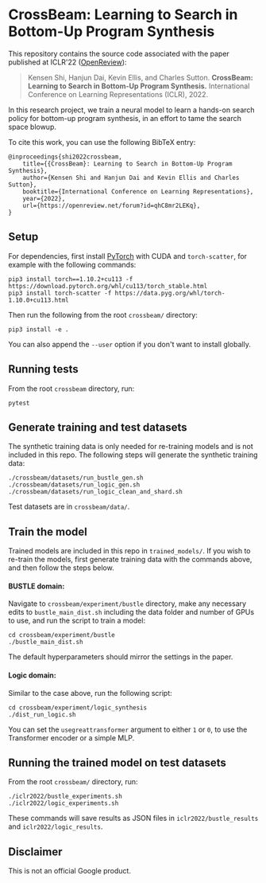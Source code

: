 # CrossBeam: Learning to Search in Bottom-Up Program Synthesis

This repository contains the source code associated with the paper published at
ICLR'22 ([OpenReview](https://openreview.net/forum?id=qhC8mr2LEKq)):

> Kensen Shi, Hanjun Dai, Kevin Ellis, and Charles Sutton. **CrossBeam:
> Learning to Search in Bottom-Up Program Synthesis.** International Conference
> on Learning Representations (ICLR), 2022.

In this research project, we train a neural model to learn a hands-on search
policy for bottom-up program synthesis, in an effort to tame the search space
blowup.

To cite this work, you can use the following BibTeX entry:
```
@inproceedings{shi2022crossbeam,
    title={{CrossBeam}: Learning to Search in Bottom-Up Program Synthesis},
    author={Kensen Shi and Hanjun Dai and Kevin Ellis and Charles Sutton},
    booktitle={International Conference on Learning Representations},
    year={2022},
    url={https://openreview.net/forum?id=qhC8mr2LEKq},
}
```

## Setup

For dependencies, first install
[PyTorch](https://pytorch.org/get-started/locally/) with CUDA and
`torch-scatter`, for example with the following commands:

```
pip3 install torch==1.10.2+cu113 -f https://download.pytorch.org/whl/cu113/torch_stable.html
pip3 install torch-scatter -f https://data.pyg.org/whl/torch-1.10.0+cu113.html
```

Then run the following from the root `crossbeam/` directory:

```
pip3 install -e .
```

You can also append the `--user` option if you don't want to install globally.

## Running tests

From the root `crossbeam` directory, run:

```
pytest
```

## Generate training and test datasets

The synthetic training data is only needed for re-training models and is not
included in this repo. The following steps will generate the synthetic training
data:

```
./crossbeam/datasets/run_bustle_gen.sh
./crossbeam/datasets/run_logic_gen.sh
./crossbeam/datasets/run_logic_clean_and_shard.sh
```

Test datasets are in `crossbeam/data/`.

## Train the model

Trained models are included in this repo in `trained_models/`. If you wish to
re-train the models, first generate training data with the commands above, and
then follow the steps below.

#### BUSTLE domain:

Navigate to `crossbeam/experiment/bustle` directory, make any necessary edits
to `bustle_main_dist.sh` including the data folder and number of GPUs to use,
and run the script to train a model:

```
cd crossbeam/experiment/bustle
./bustle_main_dist.sh
```

The default hyperparameters should mirror the settings in the paper.

#### Logic domain:

Similar to the case above, run the following script:

```
cd crossbeam/experiment/logic_synthesis
./dist_run_logic.sh
```

You can set the `usegreattransformer` argument to either `1` or `0`, to use the
Transformer encoder or a simple MLP.

## Running the trained model on test datasets

From the root `crossbeam/` directory, run:

```
./iclr2022/bustle_experiments.sh
./iclr2022/logic_experiments.sh
```

These commands will save results as JSON files in `iclr2022/bustle_results` and
`iclr2022/logic_results`.

## Disclaimer

This is not an official Google product.
